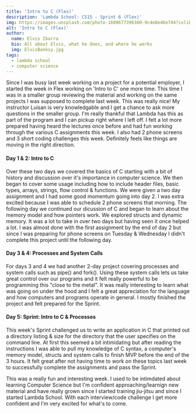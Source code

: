 ```yaml
---
title: 'Intro to C (Flex)'
description: 'Lambda School: CS15 - Sprint 6 (Flex)'
img: https://images.unsplash.com/photo-1600677396360-9c4e8e46e7d4?ixlib=rb-1.2.1&ixid=MXwxMjA3fDB8MHxwaG90by1wYWdlfHx8fGVufDB8fHw%3D&auto=format&fit=crop&w=2549&q=80
alt: 'Intro to C (Flex)'
author:
  name: Elvis Ibarra
  bio: All about Elvis, what he does, and where he works
  img: ElvisBanksy.jpg
tags:
  - lambda school
  - computer science
---
```


 <section class="weekly">
  <p class="intro">
      Since I was busy last week working on a project for a potential employer, I started the week in Flex working on 'Intro to C' one more time. This time I was in a smaller group reviewing the material and working on the same projects I was supposed to complete last week. This was really nice! My instructor Luisan is very knowledgable and I get a chance to ask more questions in the smaller group. I'm really thankful that Lambda has this as part of the program and I can pickup right where I left off. I felt a lot more prepared having heard the lectures once before and had fun working through the various C assignments this week. I also had 2 phone screens and 3 short coding challenges this week. Definitely feels like things are moving in the right direction. </p>
      <div class="top-content">
        <div class="text-content">
            <h4><span class="daytags">Day 1 & 2: </span> <span class="day">Intro to C
              </span></h4>
              <p> Over these two days we covered the basics of C starting with a bit of history and discussion over it's importance in computer science. We then began to cover some usage including how to include header files, basic types, arrays, strings, flow control & functions. We were given a two day assignment and I had some good momentum going into day 2. I was extra excited because I was able to schedule 2 phone screens that morning. The following day we continued our dicussion of C and began to learn about the memory model and how pointers work. We explored structs and dynamic memory. It was a lot to take in over two days but having seen it once helped a lot. I was almost done with the first assignment by the end of day 2 but since I was preparing for phone screens on Tuesday & Wednesday I didn't complete this project until the following day. </p>
      </div>
      <div class="text-content">
          <h4><span class="daytags">Day 3 & 4: </span> <span class="day">Processes and System Calls
            </span></h4>
            <p> For days 3 and 4 we had another 2-day project covering processes and system calls such as pipe() and fork(). Using these system calls lets us take great control over our programs and it felt really powerful to be programming this "close to the metal". It was really interesting to learn what was going on under the hood and I felt a great appreciation for the language and how computers and programs operate in general. I mostly finished the project and felt prepared for the Sprint.  </p>
    </div>
    <div class="text-content">
        <h4><span class="daytags">Day 5: </span> <span class="day">Sprint: Intro to C & Processes
          </span></h4>
          <p> This week's Sprint challenged us to write an application in C that printed out a directory listing & size for the directory that the user specifies on the command line. At first this seemed a bit intimidating but after reading the instructions I was able to pull my knowledge of C syntax, a computer's memory model, structs and system calls to finish MVP before the end of the 3 hours. It felt great after not having time to work on these topics last week to successfully complete the assignments and pass the Sprint.
          </p>
  </div>
            <p class="weeklyp">This was a really fun and interesting week. I used to be intimdated about learning Computer Science but I'm confident approaching/learnign new material and have really grown since I started training jiu-jitsu and since I started Lambda School. With each interview/code challenge I get more confident and I'm very excited for what's to come.  </p>
    </section>
